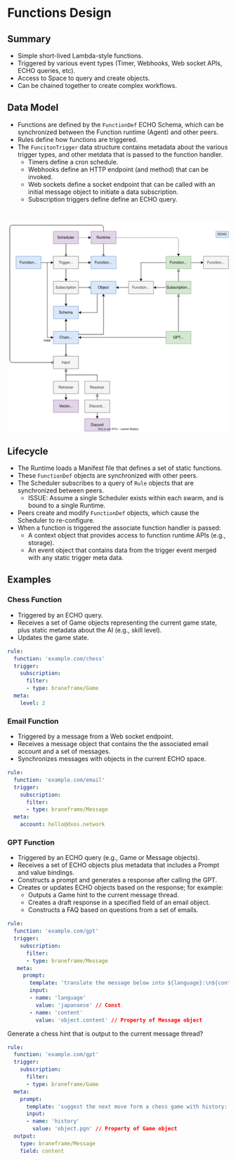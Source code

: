 # Functions Design

## Summary

- Simple short-lived Lambda-style functions.
- Triggered by various event types (Timer, Webhooks, Web socket APIs, ECHO queries, etc).
- Access to Space to query and create objects.
- Can be chained together to create complex workflows.

## Data Model

- Functions are defined by the `FunctionDef` ECHO Schema, which can be synchronized between the Function runtime (Agent) and other peers.
- Rules define how functions are triggered.
- The `FuncitonTrigger` data structure contains metadata about the various trigger types, and other metdata that is passed to the function handler. 
  - Timers define a cron schedule.
  - Webhooks define an HTTP endpoint (and method) that can be invoked.
  - Web sockets define a socket endpoint that can be called with an initial message object to initiate a data subscription.
  - Subscription triggers define define an ECHO query.

<br>

![Functions](./functions.drawio.svg) 

## Lifecycle

- The Runtime loads a Manifest file that defines a set of static functions.
- These `FunctionDef` objects are synchronized with other peers.
- The Scheduler subscribes to a query of `Rule` objects that are synchronized between peers.
  - ISSUE: Assume a single Scheduler exists within each swarm, and is bound to a single Runtime.
- Peers create and modify `FunctionDef` objects, which cause the Scheduler to re-configure.
- When a function is triggered the associate function handler is passed:
  - A context object that provides access to function runtime APIs (e.g., storage).
  - An event object that contains data from the trigger event merged with any static trigger meta data.

## Examples

### Chess Function

- Triggered by an ECHO query.
- Receives a set of Game objects representing the current game state, plus static metadata about the AI (e.g., skill level).
- Updates the game state.

```yml
rule:
  function: 'example.com/chess'
  trigger:
    subscription:
      filter:
      - type: braneframe/Game
  meta:
    level: 2
```

### Email Function

- Triggered by a message from a Web socket endpoint.
- Receives a message object that contains the the associated email account and a set of messages.
- Synchronizes messages with objects in the current ECHO space.

```yml
rule:
  function: 'example.com/email'
  trigger:
    subscription:
      filter:
      - type: braneframe/Message
  meta:
    account: hello@dxos.network
```

### GPT Function

- Triggered by an ECHO query (e.g., Game or Message objects).
- Receives a set of ECHO objects plus metadata that includes a Prompt and value bindings.
- Constructs a prompt and generates a response after calling the GPT.
- Creates or updates ECHO objects based on the response; for example:
  - Outputs a Game hint to the current message thread.
  - Creates a draft response in a specified field of an email object.
  - Constructs a FAQ based on questions from a set of emails.

```yml
rule:
  function: 'example.com/gpt'
  trigger:
    subscription:
      filter:
      - type: braneframe/Message
   meta:
     prompt:
       template: 'translate the message below into ${language}:\n${content}'
       input:
       - name: 'language'
         value: 'japanaese' // Const
       - name: 'content'
         value: 'object.content' // Property of Message object
```

Generate a chess hint that is output to the current message thread?

```yml
rule:
  function: 'example.com/gpt'
  trigger:
    subscription:
      filter:
      - type: braneframe/Game
  meta:
    prompt:
      template: 'suggest the next move form a chess game with history: ${history}'
      input:
      - name: 'history'
        value: 'object.pgn' // Property of Game object
  output:
    type: braneframe/Message
    field: content    
```

